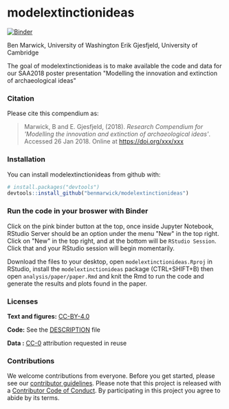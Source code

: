 
<!-- README.md is generated from README.Rmd. Please edit that file -->
modelextinctionideas
====================

[![Binder](http://mybinder.org/badge.svg)](http://mybinder.org/v2/gh/benmarwick/modelextinctionideas/master)

Ben Marwick, University of Washington
Erik Gjesfjeld, University of Cambridge

The goal of modelextinctionideas is to make available the code and data for our SAA2018 poster presentation "Modelling the innovation and extinction of archaeological ideas"

### Citation

Please cite this compendium as:

> Marwick, B and E. Gjesfjeld, (2018). *Research Compendium for 'Modelling the innovation and extinction of archaeological ideas'*. Accessed 26 Jan 2018. Online at <https://doi.org/xxx/xxx>

### Installation

You can install modelextinctionideas from github with:

``` r
# install.packages("devtools")
devtools::install_github("benmarwick/modelextinctionideas")
```

### Run the code in your broswer with Binder

Click on the pink binder button at the top, once inside Jupyter Notebook, RStudio Server should be an option under the menu "New" in the top right. Click on "New" in the top right, and at the bottom will be `RStudio Session`. Click that and your RStudio session will begin momentarily.

Download the files to your desktop, open `modelextinctionideas.Rproj` in RStudio, install the `modelextinctionideas` package (CTRL+SHIFT+B) then open `analysis/paper/paper.Rmd` and knit the Rmd to run the code and generate the results and plots found in the paper.

### Licenses

**Text and figures:** [CC-BY-4.0](http://creativecommons.org/licenses/by/4.0/)

**Code:** See the [DESCRIPTION](DESCRIPTION) file

**Data :** [CC-0](http://creativecommons.org/publicdomain/zero/1.0/) attribution requested in reuse

### Contributions

We welcome contributions from everyone. Before you get started, please see our [contributor guidelines](CONTRIBUTING.md). Please note that this project is released with a [Contributor Code of Conduct](CONDUCT.md). By participating in this project you agree to abide by its terms.
